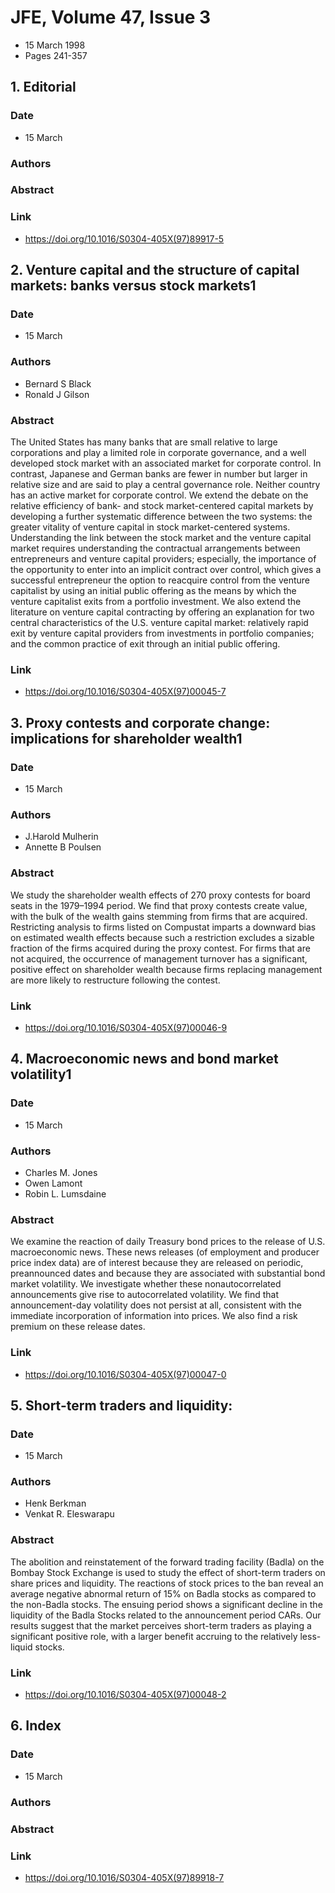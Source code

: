 # JFE, Volume 47, Issue 3
- 15 March 1998
- Pages 241-357

## 1. Editorial
### Date
- 15 March
### Authors
### Abstract

### Link
- https://doi.org/10.1016/S0304-405X(97)89917-5

## 2. Venture capital and the structure of capital markets: banks versus stock markets1
### Date
- 15 March
### Authors
- Bernard S Black
- Ronald J Gilson
### Abstract
The United States has many banks that are small relative to large corporations and play a limited role in corporate governance, and a well developed stock market with an associated market for corporate control. In contrast, Japanese and German banks are fewer in number but larger in relative size and are said to play a central governance role. Neither country has an active market for corporate control. We extend the debate on the relative efficiency of bank- and stock market-centered capital markets by developing a further systematic difference between the two systems: the greater vitality of venture capital in stock market-centered systems. Understanding the link between the stock market and the venture capital market requires understanding the contractual arrangements between entrepreneurs and venture capital providers; especially, the importance of the opportunity to enter into an implicit contract over control, which gives a successful entrepreneur the option to reacquire control from the venture capitalist by using an initial public offering as the means by which the venture capitalist exits from a portfolio investment. We also extend the literature on venture capital contracting by offering an explanation for two central characteristics of the U.S. venture capital market: relatively rapid exit by venture capital providers from investments in portfolio companies; and the common practice of exit through an initial public offering.
### Link
- https://doi.org/10.1016/S0304-405X(97)00045-7

## 3. Proxy contests and corporate change: implications for shareholder wealth1
### Date
- 15 March
### Authors
- J.Harold Mulherin
- Annette B Poulsen
### Abstract
We study the shareholder wealth effects of 270 proxy contests for board seats in the 1979–1994 period. We find that proxy contests create value, with the bulk of the wealth gains stemming from firms that are acquired. Restricting analysis to firms listed on Compustat imparts a downward bias on estimated wealth effects because such a restriction excludes a sizable fraction of the firms acquired during the proxy contest. For firms that are not acquired, the occurrence of management turnover has a significant, positive effect on shareholder wealth because firms replacing management are more likely to restructure following the contest.
### Link
- https://doi.org/10.1016/S0304-405X(97)00046-9

## 4. Macroeconomic news and bond market volatility1
### Date
- 15 March
### Authors
- Charles M. Jones
- Owen Lamont
- Robin L. Lumsdaine
### Abstract
We examine the reaction of daily Treasury bond prices to the release of U.S. macroeconomic news. These news releases (of employment and producer price index data) are of interest because they are released on periodic, preannounced dates and because they are associated with substantial bond market volatility. We investigate whether these nonautocorrelated announcements give rise to autocorrelated volatility. We find that announcement-day volatility does not persist at all, consistent with the immediate incorporation of information into prices. We also find a risk premium on these release dates.
### Link
- https://doi.org/10.1016/S0304-405X(97)00047-0

## 5. Short-term traders and liquidity:
### Date
- 15 March
### Authors
- Henk Berkman
- Venkat R. Eleswarapu
### Abstract
The abolition and reinstatement of the forward trading facility (Badla) on the Bombay Stock Exchange is used to study the effect of short-term traders on share prices and liquidity. The reactions of stock prices to the ban reveal an average negative abnormal return of 15% on Badla stocks as compared to the non-Badla stocks. The ensuing period shows a significant decline in the liquidity of the Badla Stocks related to the announcement period CARs. Our results suggest that the market perceives short-term traders as playing a significant positive role, with a larger benefit accruing to the relatively less-liquid stocks.
### Link
- https://doi.org/10.1016/S0304-405X(97)00048-2

## 6. Index
### Date
- 15 March
### Authors
### Abstract

### Link
- https://doi.org/10.1016/S0304-405X(97)89918-7


